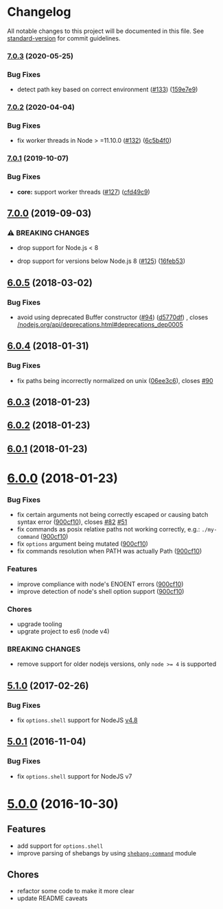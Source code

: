 # Changelog

All notable changes to this project will be documented in this file.
See [standard-version](https://github.com/conventional-changelog/standard-version) for commit guidelines.

### [7.0.3](https://github.com/moxystudio/node-cross-spawn/compare/v7.0.2...v7.0.3) (2020-05-25)

### Bug Fixes

* detect path key based on correct
  environment ([#133](https://github.com/moxystudio/node-cross-spawn/issues/133)) ([159e7e9](https://github.com/moxystudio/node-cross-spawn/commit/159e7e9785e57451cba034ae51719f97135074ae))

### [7.0.2](https://github.com/moxystudio/node-cross-spawn/compare/v7.0.1...v7.0.2) (2020-04-04)

### Bug Fixes

* fix worker threads in Node >
  =11.10.0 ([#132](https://github.com/moxystudio/node-cross-spawn/issues/132)) ([6c5b4f0](https://github.com/moxystudio/node-cross-spawn/commit/6c5b4f015814a6c4f6b33230dfd1a860aedc0aaf))

### [7.0.1](https://github.com/moxystudio/node-cross-spawn/compare/v7.0.0...v7.0.1) (2019-10-07)

### Bug Fixes

* **core:** support worker
  threads ([#127](https://github.com/moxystudio/node-cross-spawn/issues/127)) ([cfd49c9](https://github.com/moxystudio/node-cross-spawn/commit/cfd49c9))

## [7.0.0](https://github.com/moxystudio/node-cross-spawn/compare/v6.0.5...v7.0.0) (2019-09-03)

### ⚠ BREAKING CHANGES

* drop support for Node.js < 8

* drop support for versions below Node.js
  8 ([#125](https://github.com/moxystudio/node-cross-spawn/issues/125)) ([16feb53](https://github.com/moxystudio/node-cross-spawn/commit/16feb53))

<a name="6.0.5"></a>

## [6.0.5](https://github.com/moxystudio/node-cross-spawn/compare/v6.0.4...v6.0.5) (2018-03-02)

### Bug Fixes

* avoid using deprecated Buffer
  constructor ([#94](https://github.com/moxystudio/node-cross-spawn/issues/94)) ([d5770df](https://github.com/moxystudio/node-cross-spawn/commit/d5770df))
  ,
  closes [/nodejs.org/api/deprecations.html#deprecations_dep0005](https://github.com//nodejs.org/api/deprecations.html/issues/deprecations_dep0005)

<a name="6.0.4"></a>

## [6.0.4](https://github.com/moxystudio/node-cross-spawn/compare/v6.0.3...v6.0.4) (2018-01-31)

### Bug Fixes

* fix paths being incorrectly normalized on
  unix ([06ee3c6](https://github.com/moxystudio/node-cross-spawn/commit/06ee3c6)),
  closes [#90](https://github.com/moxystudio/node-cross-spawn/issues/90)

<a name="6.0.3"></a>

## [6.0.3](https://github.com/moxystudio/node-cross-spawn/compare/v6.0.2...v6.0.3) (2018-01-23)

<a name="6.0.2"></a>

## [6.0.2](https://github.com/moxystudio/node-cross-spawn/compare/v6.0.1...v6.0.2) (2018-01-23)

<a name="6.0.1"></a>

## [6.0.1](https://github.com/moxystudio/node-cross-spawn/compare/v6.0.0...v6.0.1) (2018-01-23)

<a name="6.0.0"></a>

# [6.0.0](https://github.com/moxystudio/node-cross-spawn/compare/5.1.0...6.0.0) (2018-01-23)

### Bug Fixes

* fix certain arguments not being correctly escaped or causing batch syntax
  error ([900cf10](https://github.com/moxystudio/node-cross-spawn/commit/900cf10)),
  closes [#82](https://github.com/moxystudio/node-cross-spawn/issues/82) [#51](https://github.com/moxystudio/node-cross-spawn/issues/51)
* fix commands as posix relatixe paths not working correctly,
  e.g.: `./my-command` ([900cf10](https://github.com/moxystudio/node-cross-spawn/commit/900cf10))
* fix `options` argument being mutated ([900cf10](https://github.com/moxystudio/node-cross-spawn/commit/900cf10))
* fix commands resolution when PATH was actually
  Path ([900cf10](https://github.com/moxystudio/node-cross-spawn/commit/900cf10))

### Features

* improve compliance with node's ENOENT
  errors ([900cf10](https://github.com/moxystudio/node-cross-spawn/commit/900cf10))
* improve detection of node's shell option
  support ([900cf10](https://github.com/moxystudio/node-cross-spawn/commit/900cf10))

### Chores

* upgrade tooling
* upgrate project to es6 (node v4)

### BREAKING CHANGES

* remove support for older nodejs versions, only `node >= 4` is supported

<a name="5.1.0"></a>

## [5.1.0](https://github.com/moxystudio/node-cross-spawn/compare/5.0.1...5.1.0) (2017-02-26)

### Bug Fixes

* fix `options.shell` support for
  NodeJS [v4.8](https://github.com/nodejs/node/blob/master/doc/changelogs/CHANGELOG_V4.md#4.8.0)

<a name="5.0.1"></a>

## [5.0.1](https://github.com/moxystudio/node-cross-spawn/compare/5.0.0...5.0.1) (2016-11-04)

### Bug Fixes

* fix `options.shell` support for NodeJS v7

<a name="5.0.0"></a>

# [5.0.0](https://github.com/moxystudio/node-cross-spawn/compare/4.0.2...5.0.0) (2016-10-30)

## Features

* add support for `options.shell`
* improve parsing of shebangs by using [`shebang-command`](https://github.com/kevva/shebang-command) module

## Chores

* refactor some code to make it more clear
* update README caveats
